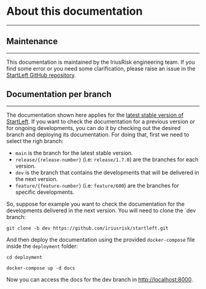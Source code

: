 # About this documentation

---

## Maintenance

---
This documentation is maintained by the IriusRisk engineering team. If you find some error or you need some 
clarification, please raise an issue in the 
[StartLeft GitHub repository](https://github.com/iriusrisk/startleft/issues).

## Documentation per branch

---
The documentation shown here applies for the 
[latest stable version of StartLeft](https://github.com/iriusrisk/startleft/releases). If you want to check the 
documentation for a previous version or for ongoing developments, you can do it by checking out the desired branch and 
deploying its documentation. For doing that, first we need to select the righ branch:

* `main` is the branch for the latest stable version.
* `release/{release-number}` (i.e: `release/1.7.0`) are the branches for each version.
* `dev` is the branch that contains the developments that will be delivered in the next version.
* `feature/{feature-number}` (i.e: `feature/600`) are the branches for specific developments.

So, suppose for example you want to check the documentation for the developments delivered in the next version. You 
will need to clone the `dev branch:

```shell
git clone -b dev https://github.com/iriusrisk/startleft.git
```

And then deploy the documentation using the provided `docker-compose` file inside the `deployment` folder:
```shell
cd deployment

docker-compose up -d docs
```

Now you can access the docs for the dev branch in [http://localhost:8000](http://localhost:8000).

